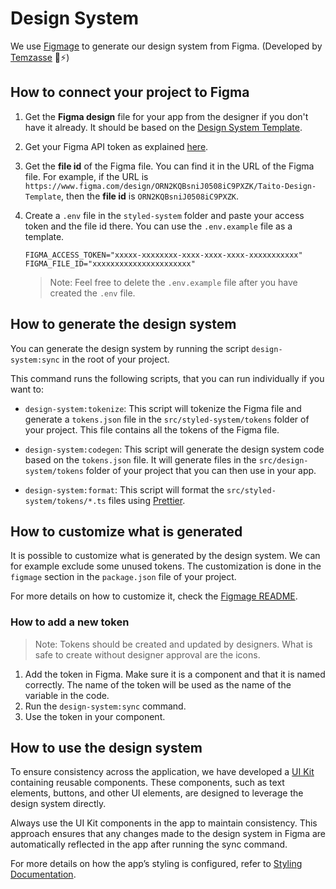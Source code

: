 # Design System

We use [Figmage](https://github.com/Temzasse/figmage#readme) to generate our design system from Figma. (Developed by [Temzasse](https://github.com/Temzasse) 🎉⚡️)

## How to connect your project to Figma

1. Get the **Figma design** file for your app from the designer if you don't have it already. It should be based on the [Design System Template](https://www.figma.com/design/ORN2KQBsniJ0508iC9PXZK/Taito-Design-Template).

2. Get your Figma API token as explained [here](https://www.figma.com/developers/api#access-tokens).

3. Get the **file id** of the Figma file. You can find it in the URL of the Figma file. For example, if the URL is `https://www.figma.com/design/ORN2KQBsniJ0508iC9PXZK/Taito-Design-Template`, then the **file id** is `ORN2KQBsniJ0508iC9PXZK`.

4. Create a `.env` file in the `styled-system` folder and paste your access token and the file id there. You can use the `.env.example` file as a template.

   ```env
   FIGMA_ACCESS_TOKEN="xxxxx-xxxxxxxx-xxxx-xxxx-xxxx-xxxxxxxxxxx"
   FIGMA_FILE_ID="xxxxxxxxxxxxxxxxxxxxxx"
   ```

   > Note: Feel free to delete the `.env.example` file after you have created the `.env` file.

## How to generate the design system

You can generate the design system by running the script `design-system:sync` in the root of your project.

This command runs the following scripts, that you can run individually if you want to:

- `design-system:tokenize`: This script will tokenize the Figma file and generate a `tokens.json` file in the `src/styled-system/tokens` folder of your project. This file contains all the tokens of the Figma file.

- `design-system:codegen`: This script will generate the design system code based on the `tokens.json` file. It will generate files in the `src/design-system/tokens` folder of your project that you can then use in your app.

- `design-system:format`: This script will format the `src/styled-system/tokens/*.ts` files using [Prettier](https://prettier.io/).

## How to customize what is generated

It is possible to customize what is generated by the design system. We can for example exclude some unused tokens. The customization is done in the `figmage` section in the `package.json` file of your project.

For more details on how to customize it, check the [Figmage README](https://github.com/Temzasse/figmage#readme).

### How to add a new token

> Note: Tokens should be created and updated by designers. What is safe to create without designer approval are the icons.

1. Add the token in Figma. Make sure it is a component and that it is named correctly. The name of the token will be used as the name of the variable in the code.
2. Run the `design-system:sync` command.
3. Use the token in your component.

## How to use the design system

To ensure consistency across the application, we have developed a [UI Kit](../src/components/uikit/) containing reusable components. These components, such as text elements, buttons, and other UI elements, are designed to leverage the design system directly.

Always use the UI Kit components in the app to maintain consistency. This approach ensures that any changes made to the design system in Figma are automatically reflected in the app after running the sync command.

For more details on how the app’s styling is configured, refer to [Styling Documentation](./styling.md).
